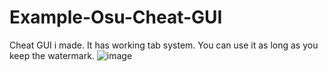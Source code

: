 # Example-Osu-Cheat-GUI
Cheat GUI i made. It has working tab system. You can use it as long as you keep the watermark.
![image](https://user-images.githubusercontent.com/105994827/177059194-b0c517b5-e091-460d-a929-dc87e338464c.png)
